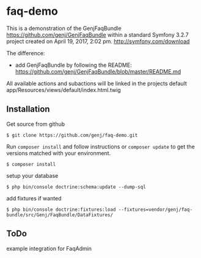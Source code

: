 # faq-demo

This is a demonstration of the GenjFaqBundle https://github.com/genj/GenjFaqBundle
within a standard Symfony 3.2.7 project created on April 19, 2017, 2:02 pm.
http://symfony.com/download

The difference:
* add GenjFaqBundle by following the README:
  https://github.com/genj/GenjFaqBundle/blob/master/README.md

All available actions and subactions will be linked in the projects
default app/Resources/views/default/index.html.twig


## Installation

Get source from github

```
$ git clone https://github.com/genj/faq-demo.git
```


Run ```composer install``` and follow instructions 
or ```composer update``` to get the versions matched with your environment.

```
$ composer install
```

setup your database
```
$ php bin/console doctrine:schema:update --dump-sql
```

add fixtures if wanted

```
$ php bin/console doctrine:fixtures:load --fixtures=vendor/genj/faq-bundle/src/Genj/FaqBundle/DataFixtures/
```


## ToDo

example integration for FaqAdmin